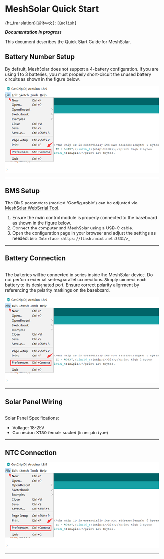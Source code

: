# MeshSolar Quick Start
{ht_translation}`[简体中文]:[English]`

***Documentation in progress***

This document describes the Quick Start Guide for MeshSolar.

## Battery Number Setup
By default, MeshSolar does not support a 4-battery configuration. If you are using 1 to 3 batteries, you must properly short-circuit the unused battery circuits as shown in the figure below.

![](img/quick_start/01.png) 

--------------------------------

## BMS Setup
The BMS parameters (marked 'Configurable') can be adjusted via [MeshSolar WebSerial Tool](https://flash.nmiot.net:3333/).<br>
1. Ensure the main control module is properly connected to the baseboard as shown in the figure below.
2. Connect the computer and MeshSolar using a USB-C cable.
3. Open the configuration page in your browser and adjust the settings as needed: `Web Interface <https://flash.nmiot.net:3333/>`_

--------------------------------

## Battery Connection

``` {warning} Always set the battery count and BMS settings before attaching batteries or power. Incorrect setup may lead to equipment burnout.
```

The batteries will be connected in series inside the MeshSolar device. Do not perform external series/parallel connections. Simply connect each battery to its designated port. Ensure correct polarity alignment by referencing the polarity markings on the baseboard.

![](img/quick_start/01.png)

-----------------------------------

## Solar Panel Wiring

``` {warning} Always set the battery count and BMS settings before attaching batteries or power. Incorrect setup may lead to equipment burnout.
```

Solar Panel Specifications:
- Voltage: 18-25V
- Connector: XT30 female socket (inner pin type)

-----------------------------------

## NTC Connection

![](img/quick_start/01.png)

----------------------------------

## 



